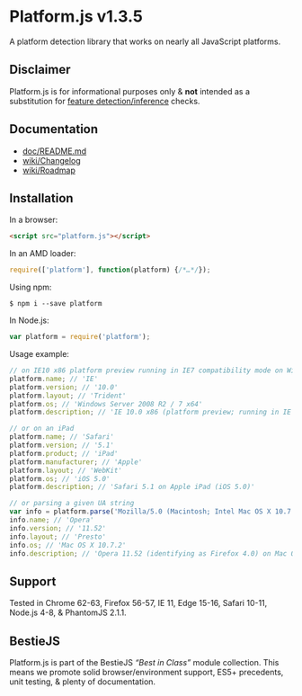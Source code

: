 # Platform.js v1.3.5

A platform detection library that works on nearly all JavaScript platforms.

## Disclaimer

Platform.js is for informational purposes only & **not** intended as a substitution for [feature detection/inference](http://allyoucanleet.com/post/18087210413/feature-testing-costs#screencast2) checks.

## Documentation

* [doc/README.md](https://github.com/bestiejs/platform.js/blob/master/doc/README.md#readme)
* [wiki/Changelog](https://github.com/bestiejs/platform.js/wiki/Changelog)
* [wiki/Roadmap](https://github.com/bestiejs/platform.js/wiki/Roadmap)

## Installation

In a browser:

```html
<script src="platform.js"></script>
```

In an AMD loader:

```js
require(['platform'], function(platform) {/*…*/});
```

Using npm:

```shell
$ npm i --save platform
```

In Node.js:

```js
var platform = require('platform');
```

Usage example:

```js
// on IE10 x86 platform preview running in IE7 compatibility mode on Windows 7 64 bit edition
platform.name; // 'IE'
platform.version; // '10.0'
platform.layout; // 'Trident'
platform.os; // 'Windows Server 2008 R2 / 7 x64'
platform.description; // 'IE 10.0 x86 (platform preview; running in IE 7 mode) on Windows Server 2008 R2 / 7 x64'

// or on an iPad
platform.name; // 'Safari'
platform.version; // '5.1'
platform.product; // 'iPad'
platform.manufacturer; // 'Apple'
platform.layout; // 'WebKit'
platform.os; // 'iOS 5.0'
platform.description; // 'Safari 5.1 on Apple iPad (iOS 5.0)'

// or parsing a given UA string
var info = platform.parse('Mozilla/5.0 (Macintosh; Intel Mac OS X 10.7.2; en; rv:2.0) Gecko/20100101 Firefox/4.0 Opera 11.52');
info.name; // 'Opera'
info.version; // '11.52'
info.layout; // 'Presto'
info.os; // 'Mac OS X 10.7.2'
info.description; // 'Opera 11.52 (identifying as Firefox 4.0) on Mac OS X 10.7.2'
```

## Support

Tested in Chrome 62-63, Firefox 56-57, IE 11, Edge 15-16, Safari 10-11, Node.js 4-8, & PhantomJS 2.1.1.

## BestieJS

Platform.js is part of the BestieJS *“Best in Class”* module collection. This means we promote solid browser/environment support, ES5+ precedents, unit testing, & plenty of documentation.
